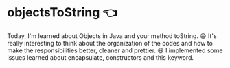 # objectsToString :point_left:
Today, I'm learned about Objects in Java and your method toString.  :smile:
It's really interesting to think about the organization of the codes and how to make the responsibilities better, cleaner and prettier. :satisfied:
I implemented some issues learned about encapsulate, constructors  and this keyword.
